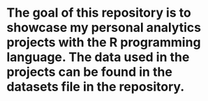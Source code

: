 # The goal of this repository is to showcase my personal analytics projects with the R programming language. The data used in the projects can be found in the datasets file in the repository.


